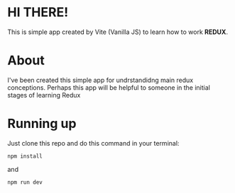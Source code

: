 # HI THERE!

This is simple app created by Vite (Vanilla JS) to learn how to work **REDUX**. 


# About

I've been created this simple app for undrstandidng main redux conceptions. Perhaps this app will be helpful to someone in the initial stages of learning Redux

# Running up

Just clone this repo and do this command in your terminal:

    npm install
and 

    npm run dev
